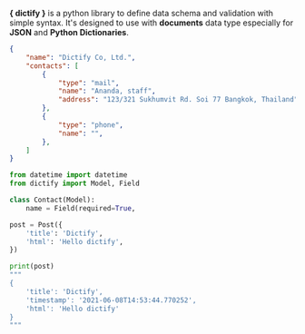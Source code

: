 **{ dictify }** is a python library to define data schema
and validation with simple syntax. It's designed
to use with **documents** data type especially for **JSON** and
**Python Dictionaries**.

```json
{
    "name": "Dictify Co, Ltd.",
    "contacts": [
        {
            "type": "mail",
            "name": "Ananda, staff",
            "address": "123/321 Sukhumvit Rd. Soi 77 Bangkok, Thailand",
        },
        {
            "type": "phone",
            "name": "",
        },
    ]
}
```

```python
from datetime import datetime
from dictify import Model, Field

class Contact(Model):
    name = Field(required=True, 

post = Post({
    'title': 'Dictify',
    'html': 'Hello dictify',
})

print(post)
"""
{
    'title': 'Dictify',
    'timestamp': '2021-06-08T14:53:44.770252',
    'html': 'Hello dictify'
}
"""